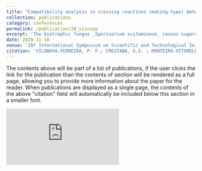 ```yaml
---
title: "Compatibility analysis in crossing reactions (mating-type) between smut fungi species"
collection: publications
category: conferences
permalink: /publication/28_siicusp
excerpt: 'The biotrophic fungus _Sporisorium scitamineum_ causes sugarcane smut disease, one of the most relevant diseases of sugarcane crops. Compatible cells recognize and fuse, giving rise to the infectious dikaryotic hyphae, capable of colonizing the host tissues. After penetrating the plant’s surface, colonization becomes systemic and intense proliferation occurs within the host’s meristematic tissues. Here, we isolated sporidial haploid cells and assess interspecific sporidial mating in vitro among four smut fungi species: _S. scitamineum_, _S. panici-leucophaei_, _Ustilago maydis_, and _Ustilago hordei._'
date: 2020-11-18
venue: '28º International Symposium on Scientific and Technological Initiation (SIICUSP)'
citation: 'VILANOVA-FERREIRA, P. F.; CRESTANA, G.S. ; MONTEIRO-VITORELLO, C. B. . Compatibility analysis in crossing reactions (mating-type) between smut fungi species. In: 28º International Symposium on Scientific and Technological Initiation (SIICUSP), 2020. '
---
```


The contents above will be part of a list of publications, if the user clicks the link for the publication than the contents of section will be rendered as a full page, allowing you to provide more information about the paper for the reader. When publications are displayed as a single page, the contents of the above "citation" field will automatically be included below this section in a smaller font.

<embed src="https://pedrofvilanova.github.io/files/siicusp.pdf" type="application/pdf"/> 
